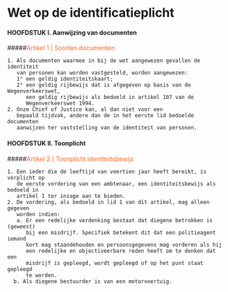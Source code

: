 # Wet op de identificatieplicht

#### HOOFDSTUK I. Aanwijzing van documenten

#####<span style="color: #fc631e;">Artikel 1 | Soorten documenten</span>
```
1. Als documenten waarmee in bij de wet aangewezen gevallen de identiteit 
   van personen kan worden vastgesteld, worden aangewezen:
   1° een geldig identiteitskaart;
   2° een geldig rijbewijs dat is afgegeven op basis van de Wegenverkeerswet, 
      een geldig rijbewijs als bedoeld in artikel 107 van de 
      Wegenverkeerswet 1994.
2. Onze Chief of Justice kan, al dan niet voor een 
   bepaald tijdvak, andere dan de in het eerste lid bedoelde documenten 
   aanwijzen ter vaststelling van de identiteit van personen.   
```

#### HOOFDSTUK II. Toonplicht

#####<span style="color: #fc631e;">Artikel 2 | Toonplicht identiteitsbewijs</span>
```
1. Een ieder die de leeftijd van veertien jaar heeft bereikt, is verplicht op 
   de eerste vordering van een ambtenaar, een identiteitsbewijs als bedoeld in 
   artikel 1 ter inzage aan te bieden. 
2. De vordering, als bedoeld in lid 1 van dit artikel, mag alleen gegeven 
   worden indien:
   a. Er een redelijke verdenking bestaat dat diegene betrokken is (geweest)
      bij een misdrijf. Specifiek betekent dit dat een politieagent iemand
      kort mag staandehouden en persoonsgegevens mag vorderen als hij
      een redelijke en objectiveerbare reden heeft om te denken dat een 
      misdrijf is gepleegd, wordt gepleegd of op het punt staat gepleegd
      te worden.
  b. Als diegene bestuurder is van een motorvoertuig.
```
